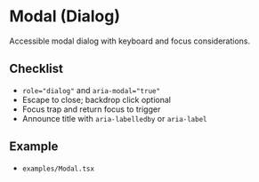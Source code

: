 # Modal (Dialog)

Accessible modal dialog with keyboard and focus considerations.

## Checklist
- `role="dialog"` and `aria-modal="true"`
- Escape to close; backdrop click optional
- Focus trap and return focus to trigger
- Announce title with `aria-labelledby` or `aria-label`

## Example
- `examples/Modal.tsx`
